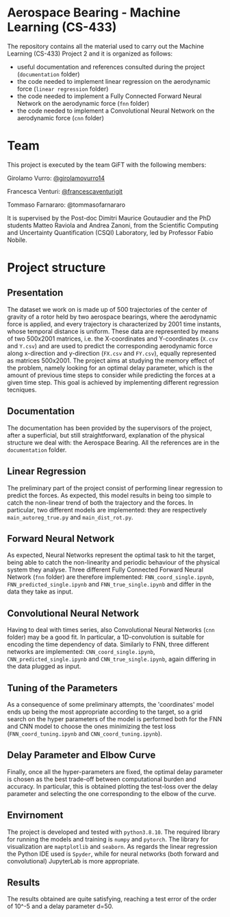 # Aerospace Bearing - Machine Learning (CS-433)
The repository contains all the material used to carry out the Machine Learning (CS-433) Project 2 and it is organized as follows:
 - useful documentation and references consulted during the project (`documentation` folder)
 - the code needed to implement linear regression on the aerodynamic force (`linear regression` folder)
 - the code needed to implement a Fully Connected Forward Neural Network on the aerodynamic force (`fnn` folder)
 - the code needed to implement a Convolutional Neural Network on the aerodynamic force (`cnn` folder)
 
# Team
This project is executed by the team GiFT with the following members:

Girolamo Vurro: [@girolamovurro14](https://github.com/girolamovurro14)

Francesca Venturi: [@francescaventurigit](https://github.com/francescaventurigit)

Tommaso Farnararo: @tommasofarnararo

It is supervised by the Post-doc Dimitri Maurice Goutaudier and the PhD students Matteo Raviola and Andrea Zanoni, from the Scientific Computing and Uncertainty Quantification (CSQI) Laboratory, led by Professor Fabio Nobile.


# Project structure

## Presentation
The dataset we work on is made up of 500 trajectories of the center of gravity of a rotor held by two aerospace bearings, where the aerodynamic force is applied, and every trajectory is characterized by 2001 time instants, whose temporal distance is uniform. These data are represented by means of two 500x2001 matrices, i.e. the X-coordinates and Y-coordinates (`X.csv` and `Y.csv`) and are used to predict the corresponding aerodynamic force along x-direction and y-direction (`FX.csv` and `FY.csv`), equally represented as matrices 500x2001. The project aims at studying the memory effect of the problem, namely looking for an optimal delay parameter, which is the amount of previous time steps to consider while predicting the forces at a given time step. This goal is achieved by implementing different regression tecniques.

## Documentation
The documentation has been provided by the supervisors of the project, after a superficial, but still straightforward, explanation of the physical structure we deal with: the Aerospace Bearing. All the references are in the `documentation` folder.

## Linear Regression
The preliminary part of the project consist of performing linear regression to predict the forces. As expected, this model results in being too simple to catch the non-linear trend of both the trajectory and the forces. In particular, two different models are implemented: they are respectively `main_autoreg_true.py` and `main_dist_rot.py`. 

## Forward Neural Network
As expected, Neural Networks represent the optimal task to hit the target, being able to catch the non-linearity and periodic behaviour of the physical system they analyse. Three different Fully Connected Forward Neural Network (`fnn` folder) are therefore implemented: `FNN_coord_single.ipynb`, `FNN_predicted_single.ipynb` and `FNN_true_single.ipynb` and differ in the data they take as input.

## Convolutional Neural Network
Having to deal with times series, also Convolutional Neural Networks (`cnn` folder) may be a good fit. In particular, a 1D-convolution is suitable for encoding the time dependency of data. Similarly to FNN, three different networks are implemented: `CNN_coord_single.ipynb`, `CNN_predicted_single.ipynb` and `CNN_true_single.ipynb`, again differing in the data plugged as input.

## Tuning of the Parameters
As a consequence of some preliminary attempts, the 'coordinates' model ends up being the most appropriate according to the target, so a grid search on the hyper parameters of the model is performed both for the FNN and CNN model to choose the ones minimizing the test loss (`FNN_coord_tuning.ipynb` and `CNN_coord_tuning.ipynb`).

## Delay Parameter and Elbow Curve
Finally, once all the hyper-parameters are fixed, the optimal delay parameter is chosen as the best trade-off between computational burden and accuracy. In particular, this is obtained plotting the test-loss over the delay parameter and selecting the one corresponding to the elbow of the curve.

## Envirnoment
The project is developed and tested with `python3.8.10`. The required library for running the models and training is `numpy` and `pytorch`. The library for visualization are `maptplotlib` and `seaborn`. As regards the linear regression the Python IDE used is `Spyder`, while for neural networks (both forward and convolutional) JupyterLab is more appropriate.

## Results
The results obtained are quite satisfying, reaching a test error of the order of 10^-5 and a delay parameter d=50.
